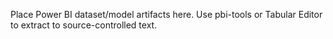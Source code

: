 Place Power BI dataset/model artifacts here.
Use pbi-tools or Tabular Editor to extract to source-controlled text.
